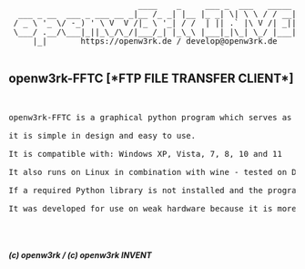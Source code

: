 <center>
<pre>
                           ____    _     ___ _  ___   _____ _  _ _____ 
  ___ _ __  ___ _ ___ __ _|__ /_ _| |__ |_ _| \| \ \ / / __| \| |_   _|
 / _ \ '_ \/ -_) ' \ V  V /|_ \ '_| / /  | || .` |\ V /| _|| .` | | |  
 \___/ .__/\___|_||_\_/\_/|___/_| |_\_\ |___|_|\_| \_/ |___|_|\_| |_|  
     |_|       https://openw3rk.de / develop@openw3rk.de                                                                                                                  

</pre>
</pre></pre>
</center>


<h2>openw3rk-FFTC [*FTP FILE TRANSFER CLIENT*]</h2>
 <pre>
<p>
openw3rk-FFTC is a graphical python program which serves as a filezilla FTP client. <br>
it is simple in design and easy to use. <br> 
It is compatible with: Windows XP, Vista, 7, 8, 10 and 11 <br> 
It also runs on Linux in combination with wine - tested on Debian 12. <br>
If a required Python library is not installed and the program is run on a new computer, the required libraries are installed automatically. <br> 
It was developed for use on weak hardware because it is more resource-efficient than programs with high graphical requirements.
</p>

</pre>


</center>
<footer>
  <h5>(c) openw3rk / (c) openw3rk INVENT</h5>
</footer>
